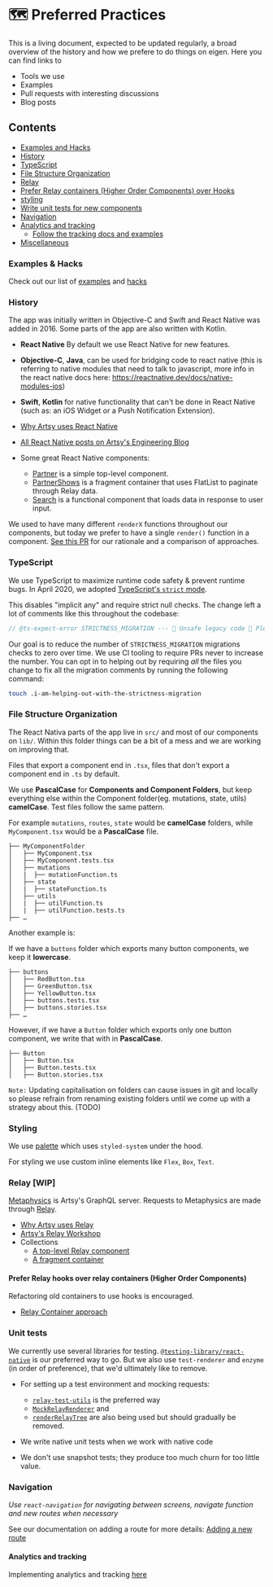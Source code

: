# :world_map: Preferred Practices

This is a living document, expected to be updated regularly, a broad overview of the history and how we prefere to do things on eigen. Here you can find links to

- Tools we use
- Examples
- Pull requests with interesting discussions
- Blog posts

## Contents

- [Examples and Hacks](#examples-and-hacks)
- [History](#history)
- [TypeScript](#TypeScript)
- [File Structure Organization](#file-structure-organization)
- [Relay](#relay)
- [Prefer Relay containers (Higher Order Components) over Hooks](#prefer-relay-containers--higher-order-components--over-hooks)
- [styling](#styling)
- [Write unit tests for new components](#write-unit-tests-for-new-components)
- [Navigation](#Navigation)
- [Analytics and tracking](#analytics-and-tracking)
  - [Follow the tracking docs and examples](#follow-the-tracking-docs-and-examples)
- [Miscellaneous](#miscellaneous)

### Examples & Hacks

Check out our list of [examples](#../../../EXAMPLES.md) and [hacks](#../../../HACKS.md)

### History

The app was initially written in Objective-C and Swift and React Native was added in 2016. Some parts of the app are also written with Kotlin.

- **React Native** By default we use React Native for new features.
- **Objective-C**, **Java**, can be used for bridging code to react native (this is referring to native modules that need to talk to javascript, more info in the react native docs here: https://reactnative.dev/docs/native-modules-ios)
- **Swift**, **Kotlin** for native functionality that can't be done in React Native (such as: an iOS Widget or a Push Notification Extension).

- [Why Artsy uses React Native](http://artsy.github.io/blog/2016/08/15/React-Native-at-Artsy/)
- [All React Native posts on Artsy's Engineering Blog](http://artsy.github.io/blog/categories/reactnative/)
- Some great React Native components:
  - [Partner](https://github.com/artsy/eigen/blob/main/src/app/Scenes/Partner/Partner.tsx) is a simple top-level component.
  - [PartnerShows](https://github.com/artsy/eigen/blob/main/src/app/Scenes/Partner/Components/PartnerShows.tsx) is a fragment container that uses FlatList to paginate through Relay data.
  - [Search](https://github.com/artsy/eigen/blob/main/src/app/Scenes/Search/Search.tsx) is a functional component that loads data in response to user input.

We used to have many different `renderX` functions throughout our components, but today we prefer to have a single `render()` function in a component. [See this PR](https://github.com/artsy/eigen/pull/3220) for our rationale and a comparison of approaches.

### TypeScript

We use TypeScript to maximize runtime code safety & prevent runtime bugs. In April 2020, we adopted [TypeScript's `strict` mode](https://github.com/artsy/eigen/pull/3210).

This disables "implicit any" and require strict null checks. The change left a lot of comments like this throughout the codebase:

```ts
// @ts-expect-error STRICTNESS_MIGRATION --- 🚨 Unsafe legacy code 🚨 Please delete this and fix any type errors if you have time 🙏
```

Our goal is to reduce the number of `STRICTNESS_MIGRATION` migrations checks to zero over time. We use CI tooling to require PRs never to increase the number. You can opt in to helping out by requiring _all_ the files you change to fix all the migration comments by running the following command:

```sh
touch .i-am-helping-out-with-the-strictness-migration
```

### File Structure Organization

The React Nativa parts of the app live in `src/` and most of our components on `lib/`.
Within this folder things can be a bit of a mess and we are working on improving that.

Files that export a component end in `.tsx`, files that don't export a component end in `.ts` by default.

We use **PascalCase** for **Components and Component Folders**, but keep everything else within the Component folder(eg. mutations, state, utils) **camelCase**.
Test files follow the same pattern.

For example `mutations`, `routes`, `state` would be **camelCase** folders, while `MyComponent.tsx` would be a **PascalCase** file.

```
├── MyComponentFolder
│   ├── MyComponent.tsx
│   ├── MyComponent.tests.tsx
│   ├── mutations
│   |  ├── mutationFunction.ts
│   ├── state
│   |  ├── stateFunction.ts
│   ├── utils
│   |  ├── utilFunction.ts
│   |  ├── utilFunction.tests.ts
├── …
```

Another example is:

If we have a `buttons` folder which exports many button components, we keep it **lowercase**.

```
├── buttons
│   ├── RedButton.tsx
│   ├── GreenButton.tsx
│   ├── YellowButton.tsx
│   ├── buttons.tests.tsx
│   ├── buttons.stories.tsx
├── …
```

However, if we have a `Button` folder which exports only one button component, we write that with in **PascalCase**.

```
├── Button
│   ├── Button.tsx
│   ├── Button.tests.tsx
│   ├── Button.stories.tsx
```

`Note:` Updating capitalisation on folders can cause issues in git and locally so please refrain from renaming existing folders until we come up with a strategy about this. (TODO)

### Styling

We use [palette](src/palette) which uses `styled-system` under the hood.

For styling we use custom inline elements like `Flex`, `Box`, `Text`.

### Relay [WIP]

[Metaphysics](https://github.com/artsy/metaphysics) is Artsy's GraphQL server. Requests to Metaphysics are made through [Relay](https://relay.dev).

- [Why Artsy uses Relay](http://artsy.github.io/blog/2017/02/05/Front-end-JavaScript-at-Artsy-2017/#Relay)
- [Artsy's Relay Workshop](https://github.com/artsy/relay-workshop)
- Collections
  - [A top-level Relay component](https://github.com/artsy/eigen/blob/39644610eb2a5609d992f434a7b37b46e0953ff4/src/app/Scenes/Collection/Collection.tsx)
  - [A fragment container](https://github.com/artsy/eigen/blob/39644610eb2a5609d992f434a7b37b46e0953ff4/src/app/Scenes/Collection/Components/FeaturedArtists.tsx)

#### Prefer Relay hooks over relay containers (Higher Order Components)

Refactoring old containers to use hooks is encouraged.

- [Relay Container approach](https://github.com/artsy/eigen/blob/21fbf9e24eaa281f3e16609da5d38a9fb62a5449/src/app/Scenes/MyAccount/MyAccount.tsx#L70)

### Unit tests

We currently use several libraries for testing.
[`@testing-library/react-native`](https://testing-library.com/docs/react-native-testing-library/intro/#:~:text=The%20React%20Native%20Testing%20Library,that%20encourages%20better%20testing%20practices.) is our preferred way to go.
But we also use `test-renderer` and `enzyme` (in order of preference), that we'd ultimately like to remove.

- For setting up a test environment and mocking requests:

  - [`relay-test-utils`](https://relay.dev/docs/guides/testing-relay-components/) is the preferred way
  - [`MockRelayRenderer`](https://github.com/artsy/eigen/blob/39644610eb2a5609d992f434a7b37b46e0953ff4/src/lib/tests/MockRelayRenderer.tsx) and
  - [`renderRelayTree`](https://github.com/artsy/eigen/blob/164a2aaace3f018cdc472fdf19950163ff2b198d/src/lib/tests/renderRelayTree.tsx) are also being used but should gradually be removed.

- We write native unit tests when we work with native code
- We don't use snapshot tests; they produce too much churn for too little value.

### Navigation

_Use `react-navigation` for navigating between screens, navigate function and new routes when necessary_

See our documentation on adding a route for more details: [Adding a new route](https://github.com/artsy/eigen/blob/main/docs/adding_a_new_route.md)

#### Analytics and tracking

Implementing analytics and tracking [here](./analytics_and_tracking.md)
